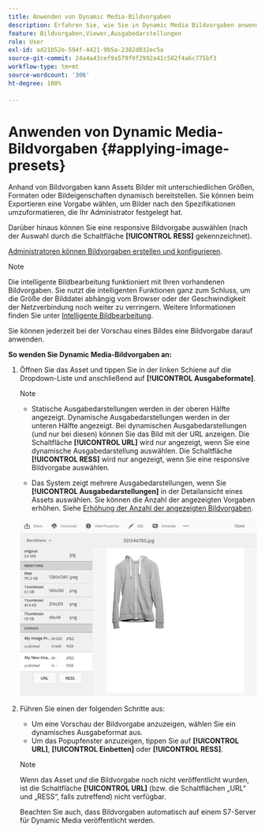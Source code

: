 ```yaml
---
title: Anwenden von Dynamic Media-Bildvorgaben
description: Erfahren Sie, wie Sie in Dynamic Media Bildvorgaben anwenden..
feature: Bildvorgaben,Viewer,Ausgabedarstellungen
role: User
exl-id: ad21b52e-594f-4421-9b5a-2382d032ec5a
source-git-commit: 24a4a43cef9a579f9f2992a41c582f4a6c775bf3
workflow-type: tm+mt
source-wordcount: '306'
ht-degree: 100%

---
```


# Anwenden von Dynamic Media-Bildvorgaben {#applying-image-presets}

Anhand von Bildvorgaben kann Assets Bilder mit unterschiedlichen Größen, Formaten oder Bildeigenschaften dynamisch bereitstellen. Sie können beim Exportieren eine Vorgabe wählen, um Bilder nach den Spezifikationen umzuformatieren, die Ihr Administrator festgelegt hat.

Darüber hinaus können Sie eine responsive Bildvorgabe auswählen (nach der Auswahl durch die Schaltfläche **[!UICONTROL RESS]** gekennzeichnet).

[Administratoren können Bildvorgaben erstellen und konfigurieren](managing-image-presets.md).

>[!NOTE]
>
>Die intelligente Bildbearbeitung funktioniert mit Ihren vorhandenen Bildvorgaben. Sie nutzt die intelligenten Funktionen ganz zum Schluss, um die Größe der Bilddatei abhängig vom Browser oder der Geschwindigkeit der Netzverbindung noch weiter zu verringern. Weitere Informationen finden Sie unter [Intelligente Bildbearbeitung](imaging-faq.md).

Sie können jederzeit bei der Vorschau eines Bildes eine Bildvorgabe darauf anwenden.

**So wenden Sie Dynamic Media-Bildvorgaben an:**

1. Öffnen Sie das Asset und tippen Sie in der linken Schiene auf die Dropdown-Liste und anschließend auf **[!UICONTROL Ausgabeformate]**.

   >[!NOTE]
   >
   >* Statische Ausgabedarstellungen werden in der oberen Hälfte angezeigt. Dynamische Ausgabedarstellungen werden in der unteren Hälfte angezeigt. Bei dynamischen Ausgabedarstellungen (und nur bei diesen) können Sie das Bild mit der URL anzeigen. Die Schaltfläche **[!UICONTROL URL]** wird nur angezeigt, wenn Sie eine dynamische Ausgabedarstellung auswählen. Die Schaltfläche **[!UICONTROL RESS]** wird nur angezeigt, wenn Sie eine responsive Bildvorgabe auswählen.
   >
   >* Das System zeigt mehrere Ausgabedarstellungen, wenn Sie **[!UICONTROL Ausgabedarstellungen]** in der Detailansicht eines Assets auswählen. Sie können die Anzahl der angezeigten Vorgaben erhöhen. Siehe [Erhöhung der Anzahl der angezeigten Bildvorgaben](managing-image-presets.md#increasing-or-decreasing-the-number-of-image-presets-that-display).


   ![chlimage_1-208](assets/chlimage_1-208.png)

1. Führen Sie einen der folgenden Schritte aus:

   * Um eine Vorschau der Bildvorgabe anzuzeigen, wählen Sie ein dynamisches Ausgabeformat aus.
   * Um das Popupfenster anzuzeigen, tippen Sie auf **[!UICONTROL URL]**, **[!UICONTROL Einbetten]** oder **[!UICONTROL RESS]**.

   >[!NOTE]
   >
   >Wenn das Asset *und* die Bildvorgabe noch nicht veröffentlicht wurden, ist die Schaltfläche **[!UICONTROL URL]** (bzw. die Schaltflächen „URL“ und „RESS“, falls zutreffend) nicht verfügbar.
   >
   >Beachten Sie auch, dass Bildvorgaben automatisch auf einem S7-Server für Dynamic Media veröffentlicht werden.
